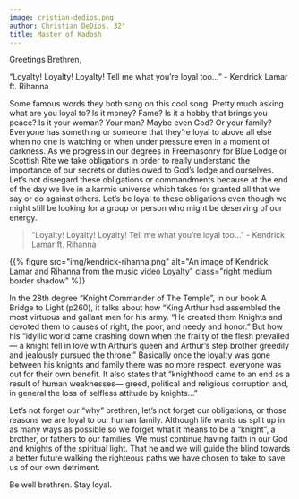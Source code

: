 ```yaml
---
image: cristian-dedios.png
author: Christian DeDios, 32°
title: Master of Kadosh
---
```


Greetings Brethren, 

“Loyalty! Loyalty! Loyalty! Tell me what you’re loyal too…” - Kendrick Lamar ft. Rihanna 

Some famous words they both sang on this cool song. Pretty much asking what are you loyal to? Is it money? Fame? Is it a hobby that brings you peace? Is it your woman? Your man? Maybe even God? Or your family? Everyone has something or someone that they’re loyal to above all else when no one is watching or when under pressure even in a moment of darkness. As we progress in our degrees in Freemasonry for Blue Lodge or Scottish Rite we take obligations in order to really understand the importance of our secrets or duties owed to God’s lodge and ourselves. Let’s not disregard these obligations or commandments because at the end of the day we live in a karmic universe which takes for granted all that we say or do against others. Let’s be loyal to these obligations even though we might still be looking for a group or person who might be deserving of our energy. 
        

> “Loyalty! Loyalty! Loyalty! Tell me what you’re loyal too…” - Kendrick Lamar ft. Rihanna 

{{% figure src="img/kendrick-rihanna.png" alt="An image of Kendrick Lamar and Rihanna from the music video Loyalty" class="right medium border shadow" %}}

In the 28th degree “Knight Commander of The Temple”, in our book A Bridge to Light (p260), it talks about how “King Arthur had assembled the most virtuous and gallant men for his army. “He created them Knights and devoted them to causes of right, the poor, and needy and honor.” But how his “idyllic world came crashing down when the frailty of the flesh prevailed— a knight fell in love with Arthur’s queen and Arthur’s step brother greedily and jealously pursued the throne.” Basically once the loyalty was gone between his knights and family there was no more respect, everyone was out for their own benefit. It also states that “knighthood came to an end as a result of human weaknesses— greed, political and religious corruption and, in general the loss of selfless attitude by knights…”
         

Let’s not forget our “why” brethren, let’s not forget our obligations, or those reasons we are loyal to our human family. Although life wants us split up in as many ways as possible so we forget what it means to be a “knight”, a brother, or fathers to our families. We must continue having faith in our God and knights of the spiritual light. That he and we will guide the blind towards a better future walking the righteous paths we have chosen to take to save us of our 
own detriment.  

Be well brethren. Stay loyal.